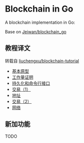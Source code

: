 # Blockchain in Go

A blockchain implementation in Go:

Base on [Jeiwan/blockchain_go](https://github.com/Jeiwan/blockchain_go/)


## 教程译文

转载自 [liuchengxu/blockchain-tutorial](https://github.com/liuchengxu/blockchain-tutorial)

* [基本原型](https://github.com/liuchengxu/blockchain-tutorial/blob/master/content/part-1/basic-prototype.md)
* [工作量证明](https://github.com/liuchengxu/blockchain-tutorial/blob/master/content/part-2/proof-of-work.md)
* [持久化和命令行接口](https://github.com/liuchengxu/blockchain-tutorial/blob/master/content/part-3/persistence-and-cli.md)
* [交易（1）](https://github.com/liuchengxu/blockchain-tutorial/blob/master/content/part-4/transactions-1.md)
* [地址](https://github.com/liuchengxu/blockchain-tutorial/blob/master/content/part-5/address.md)
* [交易（2）](https://github.com/liuchengxu/blockchain-tutorial/blob/master/content/part-6/transactions-2.md)
* [网络](https://github.com/liuchengxu/blockchain-tutorial/blob/master/content/part-7/network.md)

## 新加功能

TODO
